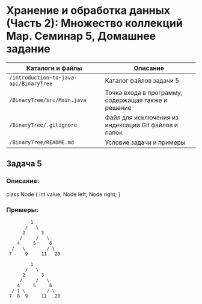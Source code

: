 # Хранение и обработка данных (Часть 2): Множество коллекций Map. Семинар 5, Домашнее задание

Каталоги и файлы                            | Описание
--------------------------------------------|------------------------------------------------------
`/introduction-to-java-api/BinaryTree` 		| Каталог файлов задачи 5
`/BinaryTree/src/Main.java`                 | Точка входа в программу, содержащая также и решение
`/BinaryTree/.gitignore`                    | Файл для исключения из индексации Git файлов и папок
`/BinaryTree/README.md`                     | Условие задачи и примеры

## Задача 5

### Описание:

class Node {
  int value;
  Node left;
  Node right;
}

### Примеры:

```
         1
       /   \
      2      3
     /     /   \
    4     5     6
  /   \        / \
 7     9     11   20

```
```
         1
       /   \
      2      3
     /     /   \
    4     5     6
  / | \        / \
 7  8  9     11   20
```

